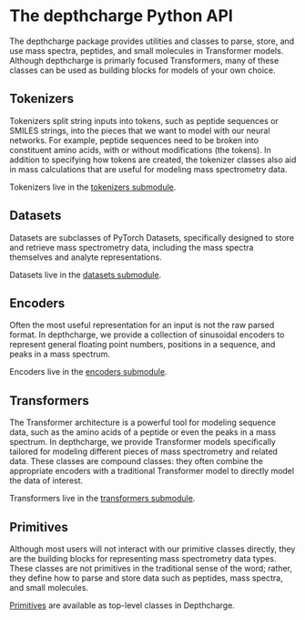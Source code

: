 # The depthcharge Python API

The depthcharge package provides utilities and classes to parse, store, and use mass spectra, peptides, and small molecules in Transformer models.
Although depthcharge is primarly focused Transformers, many of these classes can be used as building blocks for models of your own choice.


## Tokenizers

Tokenizers split string inputs into tokens, such as peptide sequences or SMILES strings, into the pieces that we want to model with our neural networks.
For example, peptide sequences need to be broken into constituent amino acids, with or without modifications (the tokens).
In addition to specifying how tokens are created, the tokenizer classes also aid in mass calculations that are useful for modeling mass spectrometry data.

Tokenizers live in the [tokenizers submodule](tokenizers).

## Datasets

Datasets are subclasses of PyTorch Datasets, specifically designed to store and retrieve mass spectrometry data, including the mass spectra themselves and analyte representations.

Datasets live in the [datasets submodule](datsets).

## Encoders

Often the most useful representation for an input is not the raw parsed format.
In depthcharge, we provide a collection of sinusoidal encoders to represent general floating point numbers, positions in a sequence, and peaks in a mass spectrum.

Encoders live in the [encoders submodule](encoders).

## Transformers

The Transformer architecture is a powerful tool for modeling sequence data, such as the amino acids of a peptide or even the peaks in a mass spectrum.
In depthcharge, we provide Transformer models specifically tailored for modeling different pieces of mass spectrometry and related data.
These classes are compound classes: they often combine the appropriate encoders with a traditional Transformer model to directly model the data of interest.

Transformers live in the [transformers submodule](transformers).

## Primitives

Although most users will not interact with our primitive classes directly, they are the building blocks for representing mass spectrometry data types.
These classes are not primitives in the traditional sense of the word; rather, they define how to parse and store data such as peptides, mass spectra, and small molecules.

[Primitives](primitives) are available as top-level classes in Depthcharge.
